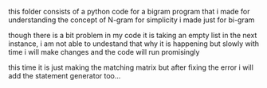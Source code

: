 this folder consists of a python code for a bigram program that i made for understanding the concept of N-gram
for simplicity i made just for bi-gram

though there is a bit problem in my code it is taking an empty list in the next instance, i am not able to undestand that why it is happening but slowly with time
i will make changes and the code will run promisingly

this time it is just making the matching matrix but after fixing the error i will add the statement generator too...

